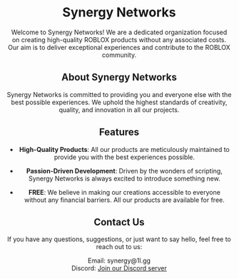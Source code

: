 <div align="center">
  <h1>Synergy Networks</h1>
  <p>Welcome to Synergy Networks! We are a dedicated organization focused on creating high-quality ROBLOX products without any associated costs. Our aim is to deliver exceptional experiences and contribute to the ROBLOX community.</p>

  ## About Synergy Networks

  <p>Synergy Networks is committed to providing you and everyone else with the best possible experiences. We uphold the highest standards of creativity, quality, and innovation in all our projects.</p>

  ## Features

  - <strong>High-Quality Products</strong>: All our products are meticulously maintained to provide you with the best experiences possible.

  - <strong>Passion-Driven Development</strong>: Driven by the wonders of scripting, Synergy Networks is always excited to introduce something new.

  - <strong>FREE</strong>: We believe in making our creations accessible to everyone without any financial barriers. All our products are available for free.

  ## Contact Us

  <p>If you have any questions, suggestions, or just want to say hello, feel free to reach out to us:</p>

  <p>
    Email: synergy@1l.gg<br>
    Discord: <a href="https://discord.gg/yGhNCtQqK2">Join our Discord server</a>
  </p>
</div>
